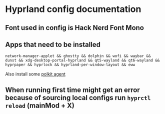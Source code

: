 # Hyprland config documentation

## Font used in config is Hack Nerd Font Mono

## Apps that need to be installed

```
network-manager-applet && ghostty && dolphin && wofi && waybar && dunst && xdg-desktop-portal-hyprland && qt5-wayland && qt6-wayland && hyprpaper && hyprlock && hyprland-per-window-layout && eww
```

Also install some [polkit agent](https://wiki.hyprland.org/Hypr-Ecosystem/hyprpolkitagent/)

## When running first time might get an error because of sourcing local configs run ```hyprctl reload``` (mainMod + X)
